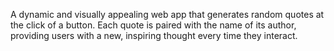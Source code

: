 A dynamic and visually appealing web app that generates random quotes at the click of a button. Each quote is paired with the name of its author, providing users with a new, inspiring thought every time they interact.

